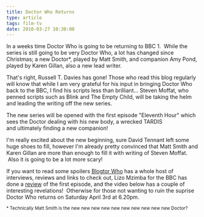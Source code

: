 ```yaml
---
title: Doctor Who Returns
type: article
tags: film-tv
date: 2010-03-27 10:30:00
---
```

<p>In a weeks time Doctor Who is going to be returning to BBC 1. &nbsp;While the series is still going to be very Doctor Who, a lot has changed since Christmas; a new Doctor*, played by Matt Smith, and companion Amy Pond, played by Karen Gillan, also a new lead writer.</p>
<p>That's right, Russell T. Davies has gone! Those who read this blog regularly will know that while I am very grateful for his input in bringing Doctor Who back to the BBC, I find his scripts less than brilliant... Steven Moffat, who penned scripts such as Blink and The Empty Child, will be taking the helm and leading the writing off the new series.</p>
<p>The new series&nbsp;will be opened with the first episode "Eleventh&nbsp;Hour" which sees the Doctor dealing with his new body, a wrecked TARDIS and&nbsp;ultimately&nbsp;finding a new companion!</p>
<p>I'm really excited about the new beginning, sure David Tennant left some huge shoes to fill, however I'm already pretty convinced that Matt Smith and Karen Gillan are more than enough to fill it with writing of Steven Moffat. &nbsp;Also it is going to be a lot more scary!</p>
<p>If you want to read some spoilers <a href="http://blogtorwho.blogspot.com/search/label/Series%205">Blogtor Who</a> has a whole host of interviews, reviews and links to check out, Lizo Mzimba for the BBC has done a <a href="http://news.bbc.co.uk/1/hi/entertainment/8572786.stm">review</a> of the first&nbsp;episode, and the video below has a couple of interesting revelations! &nbsp;Otherwise for those not wanting to ruin the suprise Doctor Who returns on Saturday April 3rd at 6.20pm.</p>
<small>* Technically Matt Smith is the new new new new new new new new new new Doctor?</small>
